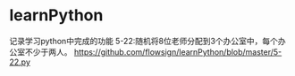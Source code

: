 # learnPython
记录学习python中完成的功能
5-22:随机将8位老师分配到3个办公室中，每个办公室不少于两人。
    https://github.com/flowsign/learnPython/blob/master/5-22.py
